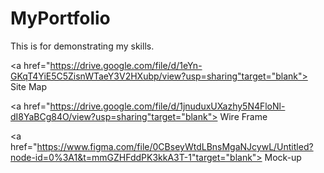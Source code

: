 # MyPortfolio
This is for  demonstrating my skills.

<a href="https://drive.google.com/file/d/1eYn-GKqT4YiE5C5ZisnWTaeY3V2HXubp/view?usp=sharing"target="blank"> Site Map</a>

<a href="https://drive.google.com/file/d/1jnuduxUXazhy5N4FloNl-dI8YaBCg84O/view?usp=sharing"target="blank"> Wire Frame</a>

<a href="https://www.figma.com/file/0CBseyWtdLBnsMgaNJcywL/Untitled?node-id=0%3A1&t=mmGZHFddPK3kkA3T-1"target="blank"> Mock-up</a>



